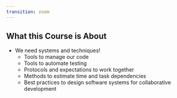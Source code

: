 ```yaml
---
transition: zoom
---
```


## What this Course is About

- We need systems and techniques!
  - Tools to manage our code
  - Tools to automate testing
  - Protocols and expectations to work together
  - Methods to estimate time and task dependencies
  - Best practices to design software systems for collaborative development